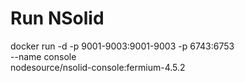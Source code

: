 # Run NSolid

docker run -d -p 9001-9003:9001-9003 -p 6743:6753 \
  --name console  \
  nodesource/nsolid-console:fermium-4.5.2